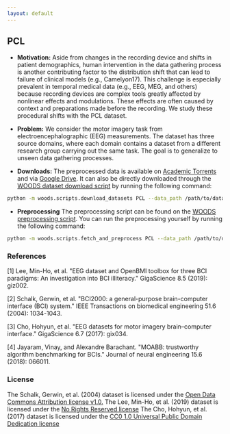 ```yaml
---
layout: default
---
```


## PCL
- **Motivation:** Aside from changes in the recording device and shifts in patient demographics, human intervention in the data gathering process is another contributing factor to the distribution shift that can lead to failure of clinical models (e.g., Camelyon17). This challenge is especially prevalent in temporal medical data (e.g., EEG, MEG, and others) because recording devices are complex tools greatly affected by nonlinear effects and modulations. These effects are often caused by context and preparations made before the recording. We study these procedural shifts with the PCL dataset. 

- **Problem:** We consider the motor imagery task from electroencephalographic (EEG) measurements. The dataset has three source domains, where each domain contains a dataset from a different research group carrying out the same task. The goal is to generalize to unseen data gathering processes.

- **Downloads:** The preprocessed data is available on [Academic Torrents](https://academictorrents.com/details/e8b0a24177988f9c3f8c3c63a8212546f67a25a3) and via [Google Drive](https://drive.google.com/uc?id=118DNxHpzeJwVTM22wzZhSiOuDsno0nay). It can also be directly downloaded through the [WOODS dataset download script](https://github.com/jc-audet/WOODS/blob/main/woods/scripts/download_datasets.py) by running the following command:
```sh
python -m woods.scripts.download_datasets PCL --data_path /path/to/data
```
- **Preprocessing** The preprocessing script can be found on the [WOODS preprocessing script](https://github.com/jc-audet/WOODS/blob/main/woods/scripts/fetch_and_preprocess.py). You can run the preprocessing yourself by running the following command:
```sh
python -m woods.scripts.fetch_and_preprocess PCL --data_path /path/to/data
```

### References

[1] Lee, Min-Ho, et al. "EEG dataset and OpenBMI toolbox for three BCI paradigms: An investigation into BCI illiteracy." GigaScience 8.5 (2019): giz002.

[2] Schalk, Gerwin, et al. "BCI2000: a general-purpose brain-computer interface (BCI) system." IEEE Transactions on biomedical engineering 51.6 (2004): 1034-1043.

[3] Cho, Hohyun, et al. "EEG datasets for motor imagery brain–computer interface." GigaScience 6.7 (2017): gix034.

[4] Jayaram, Vinay, and Alexandre Barachant. "MOABB: trustworthy algorithm benchmarking for BCIs." Journal of neural engineering 15.6 (2018): 066011.

### License
The Schalk, Gerwin, et al. (2004) dataset is licensed under the [Open Data Commons Attribution license v1.0.](https://opendatacommons.org/licenses/by/summary/index.html)
The  Lee, Min-Ho, et al. (2019) dataset is licensed under the [No Rights Reserved license](https://creativecommons.org/share-your-work/public-domain/cc0)
The Cho, Hohyun, et al. (2017) dataset is licensed under the [CC0 1.0 Universal Public Domain Dedication license](https://creativecommons.org/publicdomain/zero/1.0/)
